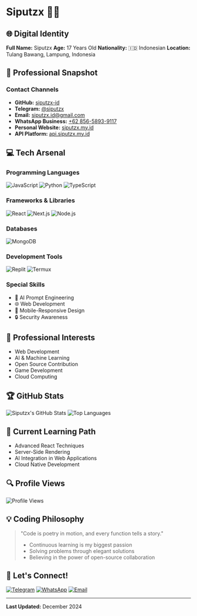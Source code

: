 # Siputzx 👨‍💻

## 🌐 Digital Identity

**Full Name:** Siputzx
**Age:** 17 Years Old
**Nationality:** 🇮🇩 Indonesian
**Location:** Tulang Bawang, Lampung, Indonesia

## 🚀 Professional Snapshot

### Contact Channels
- **GitHub:** [siputzx-id](https://github.com/siputzx-id)
- **Telegram:** [@siputzx](https://t.me/siputzx)
- **Email:** [siputzx.id@gmail.com](mailto:siputzx.id@gmail.com)
- **WhatsApp Business:** [+62 856-5893-9117](https://wa.me/6285658939117)
- **Personal Website:** [siputzx.my.id](https://siputzx.my.id)
- **API Platform:** [api.siputzx.my.id](https://api.siputzx.my.id)

## 💻 Tech Arsenal

### Programming Languages
![JavaScript](https://img.shields.io/badge/JavaScript-F7DF1E?style=for-the-badge&logo=javascript&logoColor=black)
![Python](https://img.shields.io/badge/Python-3776AB?style=for-the-badge&logo=python&logoColor=white)
![TypeScript](https://img.shields.io/badge/TypeScript-007ACC?style=for-the-badge&logo=typescript&logoColor=white)

### Frameworks & Libraries
![React](https://img.shields.io/badge/React-20232A?style=for-the-badge&logo=react&logoColor=61DAFB)
![Next.js](https://img.shields.io/badge/Next.js-000000?style=for-the-badge&logo=nextdotjs&logoColor=white)
![Node.js](https://img.shields.io/badge/Node.js-43853D?style=for-the-badge&logo=node.js&logoColor=white)

### Databases
![MongoDB](https://img.shields.io/badge/MongoDB-4EA94B?style=for-the-badge&logo=mongodb&logoColor=white)

### Development Tools
![Replit](https://img.shields.io/badge/Replit-DD1200?style=for-the-badge&logo=Replit&logoColor=white)
![Termux](https://img.shields.io/badge/Termux-000000?style=for-the-badge&logo=linux&logoColor=white)

### Special Skills
- 🤖 AI Prompt Engineering
- 🌐 Web Development
- 📱 Mobile-Responsive Design
- 🔒 Security Awareness

## 🎯 Professional Interests
- Web Development
- AI & Machine Learning
- Open Source Contribution
- Game Development
- Cloud Computing

## 🏆 GitHub Stats
![Siputzx's GitHub Stats](https://github-readme-stats.vercel.app/api?username=siputzx-id&show_icons=true&theme=radical)
![Top Languages](https://github-readme-stats.vercel.app/api/top-langs/?username=siputzx-id&layout=compact&theme=radical)

## 🌱 Current Learning Path
- Advanced React Techniques
- Server-Side Rendering
- AI Integration in Web Applications
- Cloud Native Development

## 🔍 Profile Views
![Profile Views](https://komarev.com/ghpvc/?username=siputzx-id&color=blueviolet)

## 💡 Coding Philosophy
> "Code is poetry in motion, and every function tells a story." 
> - Continuous learning is my biggest passion
> - Solving problems through elegant solutions
> - Believing in the power of open-source collaboration

## 🤝 Let's Connect!
[![Telegram](https://img.shields.io/badge/Telegram-2CA5E0?style=for-the-badge&logo=telegram&logoColor=white)](https://t.me/siputzx)
[![WhatsApp](https://img.shields.io/badge/WhatsApp-25D366?style=for-the-badge&logo=whatsapp&logoColor=white)](https://wa.me/6285658939117)
[![Email](https://img.shields.io/badge/Gmail-D14836?style=for-the-badge&logo=gmail&logoColor=white)](mailto:siputzx.id@gmail.com)

---

**Last Updated:** December 2024

